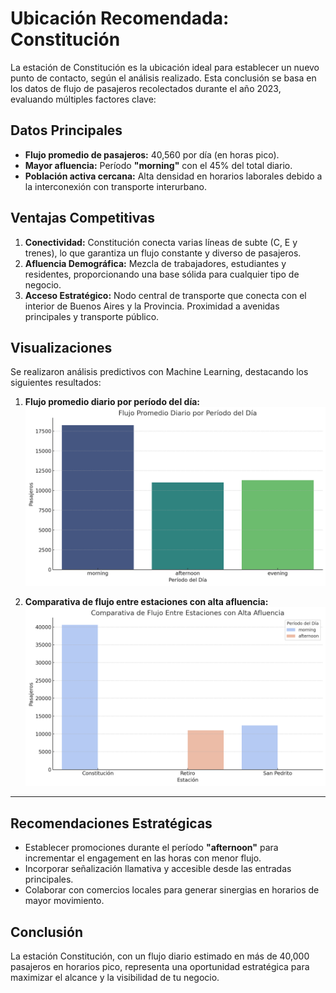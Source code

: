 # Ubicación Recomendada: Constitución

La estación de Constitución es la ubicación ideal para establecer un nuevo punto de contacto, según el análisis realizado. Esta conclusión se basa en los datos de flujo de pasajeros recolectados durante el año 2023, evaluando múltiples factores clave:

## Datos Principales
- **Flujo promedio de pasajeros:** 40,560 por día (en horas pico).
- **Mayor afluencia:** Período **"morning"** con el 45% del total diario.
- **Población activa cercana:** Alta densidad en horarios laborales debido a la interconexión con transporte interurbano.

## Ventajas Competitivas
1. **Conectividad:** Constitución conecta varias líneas de subte (C, E y trenes), lo que garantiza un flujo constante y diverso de pasajeros.
2. **Afluencia Demográfica:** Mezcla de trabajadores, estudiantes y residentes, proporcionando una base sólida para cualquier tipo de negocio.
3. **Acceso Estratégico:** Nodo central de transporte que conecta con el interior de Buenos Aires y la Provincia. Proximidad a avenidas principales y transporte público.

## Visualizaciones
Se realizaron análisis predictivos con Machine Learning, destacando los siguientes resultados:

1. **Flujo promedio diario por período del día:**
![Gráfico de barra](/img/GRAFICO_DE_BARRAS.png)

2. **Comparativa de flujo entre estaciones con alta afluencia:**
![Gráfico comparativo](/img/GRAFICO_COMPARATIVO.png)

---

## Recomendaciones Estratégicas
- Establecer promociones durante el período **"afternoon"** para incrementar el engagement en las horas con menor flujo.
- Incorporar señalización llamativa y accesible desde las entradas principales.
- Colaborar con comercios locales para generar sinergias en horarios de mayor movimiento.

## Conclusión
La estación Constitución, con un flujo diario estimado en más de 40,000 pasajeros en horarios pico, representa una oportunidad estratégica para maximizar el alcance y la visibilidad de tu negocio.
